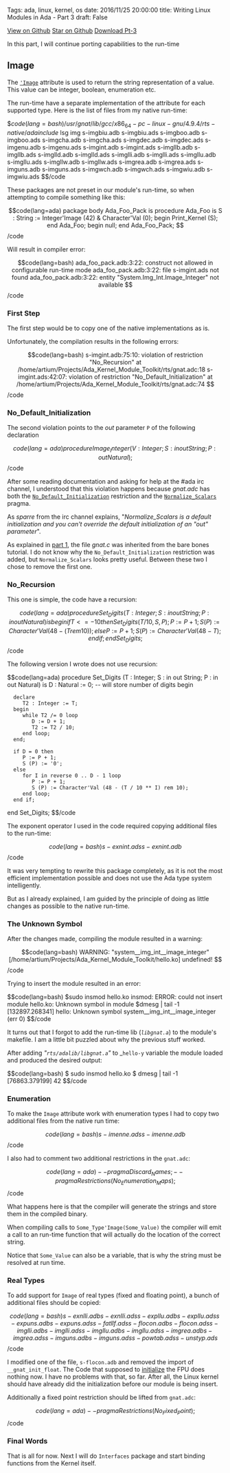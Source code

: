 Tags: ada, linux, kernel, os
date: 2016/11/25 20:00:00
title: Writing Linux Modules in Ada - Part 3
draft: False

<a class="github-button" href="https://github.com/alkhimey/Ada_Kernel_Module_Toolkit/"  data-style="mega" aria-label="View alkhimey/Ada_Kernel_Module_Toolkit on GitHub">View on Github</a>
<a class="github-button" href="https://github.com/alkhimey/Ada_Kernel_Module_Toolkit" data-icon="octicon-star" data-style="mega" data-count-href="/alkhimey/Ada_Kernel_Module_Toolkit/stargazers" data-count-api="/repos/alkhimey/Ada_Kernel_Module_Toolkit#stargazers_count" data-count-aria-label="# stargazers on GitHub" aria-label="Star alkhimey/Ada_Kernel_Module_Toolkit on GitHub">Star on Github</a>
<a class="github-button" href="https://github.com/alkhimey/Ada_Kernel_Module_Toolkit/archive/blog-post-pt-3.zip" data-icon="octicon-cloud-download" data-style="mega" aria-label="Download alkhimey/Ada_Kernel_Module_Toolkit on GitHub">Download Pt-3</a>


<script async defer src="https://buttons.github.io/buttons.js"></script>

<!--
<a href="https://github.com/alkhimey/Ada_Kernel_Module_Toolkit"><img style="position: absolute; top: 0; right: 0; border: 0;" src="https://camo.githubusercontent.com/a6677b08c955af8400f44c6298f40e7d19cc5b2d/68747470733a2f2f73332e616d617a6f6e6177732e636f6d2f6769746875622f726962626f6e732f666f726b6d655f72696768745f677261795f3664366436642e706e67" alt="Fork me on GitHub" data-canonical-src="https://s3.amazonaws.com/github/ribbons/forkme_right_gray_6d6d6d.png"></a>
-->

In this part, I will continue porting capabilities to the run-time

## Image

The [```'Image```](http://www.adaic.org/resources/add_content/standards/05rm/html/RM-3-5.html#I1590) attribute is used to return the string representation of a value. This value can be integer, boolean, enumeration etc.

The run-time have a separate implementation of the attribute for each supported type. Here is the list of files from my native run-time:

$$code(lang=bash)
/usr/gnat/lib/gcc/x86_64-pc-linux-gnu/4.9.4/rts-native/adainclude$  lsg img
s-imgbiu.adb
s-imgbiu.ads
s-imgboo.adb
s-imgboo.ads
s-imgcha.adb
s-imgcha.ads
s-imgdec.adb
s-imgdec.ads
s-imgenu.adb
s-imgenu.ads
s-imgint.adb
s-imgint.ads
s-imgllb.adb
s-imgllb.ads
s-imglld.adb
s-imglld.ads
s-imglli.adb
s-imglli.ads
s-imgllu.adb
s-imgllu.ads
s-imgllw.adb
s-imgllw.ads
s-imgrea.adb
s-imgrea.ads
s-imguns.adb
s-imguns.ads
s-imgwch.adb
s-imgwch.ads
s-imgwiu.adb
s-imgwiu.ads
$$/code

These packages are not preset in our module's run-time, so when attempting to compile something like this:

$$code(lang=ada)
package body Ada_Foo_Pack is
   procedure Ada_Foo is
      S : String := Integer'Image (42) & Character'Val (0);
   begin
      Print_Kernel (S);
   end Ada_Foo;
begin
   null;
end Ada_Foo_Pack;
$$/code

Will result in compiler error:

$$code(lang=bash)
ada_foo_pack.adb:3:22: construct not allowed in configurable run-time mode
ada_foo_pack.adb:3:22: file s-imgint.ads not found
ada_foo_pack.adb:3:22: entity "System.Img_Int.Image_Integer" not available
$$/code

### First Step

The first step would be to copy one of the native implementations as is.

Unfortunately, the compilation results in the following errors:

$$code(lang=bash)
s-imgint.adb:75:10: violation of restriction "No_Recursion" at /home/artium/Projects/Ada_Kernel_Module_Toolkit/rts/gnat.adc:18
s-imgint.ads:42:07: violation of restriction "No_Default_Initialization" at /home/artium/Projects/Ada_Kernel_Module_Toolkit/rts/gnat.adc:74
$$/code


### No_Default_Initialization

The second violation points to the _out_ parameter ```P``` of the following declaration

$$code(lang=ada)
   procedure Image_Integer
     (V : Integer;
      S : in out String;
      P : out Natural);
$$/code

After some reading documentation and asking for help at the #ada irc channel, I understood that this violation happens because _gnat.adc_ has both the [```No_Default_Initialization```](https://docs.adacore.com/gnat_rm-docs/html/gnat_rm/gnat_rm/standard_and_implementation_defined_restrictions.html#no-default-initialization) restriction and the [```Normalize_Scalars```](http://www.adaic.org/resources/add_content/standards/05rm/html/RM-H-1.html) pragma.

As _sparre_ from the irc channel explains, "_Normalize_Scalars is a default initialization and you can't override the default initialization of an "out" parameter_".

As explained in [part 1](/2016/10/23/writing-linux-modules-in-ada-part-1/), the file _gnat.c_ was inherited from the bare bones tutorial. I do not know why the ```No_Default_Initialization``` restriction was added, but ```Normalize_Scalars``` looks pretty useful. Between these two I chose to remove the first one.

### No_Recursion

This one is simple, the code have a recursion:

$$code(lang=ada)
   procedure Set_Digits
     (T : Integer;
      S : in out String;
      P : in out Natural)
   is
   begin
      if T <= -10 then
         Set_Digits (T / 10, S, P);
         P := P + 1;
         S (P) := Character'Val (48 - (T rem 10));
      else
         P := P + 1;
         S (P) := Character'Val (48 - T);
      end if;
   end Set_Digits;
$$/code

The following version I wrote does not use recursion:

$$code(lang=ada)
   procedure Set_Digits
     (T : Integer;
      S : in out String;
      P : in out Natural)
   is
      D : Natural := 0; -- will store number of digits
   begin

      declare
         T2 : Integer := T;
      begin
         while T2 /= 0 loop
            D := D + 1;
            T2 := T2 / 10;
         end loop;
      end;

      if D = 0 then
         P := P + 1;
         S (P) := '0';
      else
         for I in reverse 0 .. D - 1 loop
            P := P + 1;
            S (P) := Character'Val (48 - (T / 10 ** I) rem 10);
         end loop;
      end if;
   end Set_Digits;
$$/code

The exponent operator I used in the code required copying additional files to the run-time:

$$code(lang=bash)
s-exnint.ads
s-exnint.adb
$$/code

It was very tempting to rewrite this package completely, as it is not the most efficient implementation possible and does not use the Ada type system intelligently.

But as I already explained, I am guided by the principle of doing as little changes as possible to the native run-time. 

### The Unknown Symbol

After the changes made, compiling the module resulted in a warning:

$$code(lang=bash)
WARNING: "system__img_int__image_integer" [/home/artium/Projects/Ada_Kernel_Module_Toolkit/hello.ko] undefined!
$$/code

Trying to insert the module resulted in an error:

$$code(lang=bash)
$sudo insmod hello.ko
insmod: ERROR: could not insert module hello.ko: Unknown symbol in module
$dmesg | tail -1
[132897.268341] hello: Unknown symbol system__img_int__image_integer (err 0)
$$/code

It turns out that I forgot to add the run-time lib (_```libgnat.a```_) to the module's makefile. I am a little bit puzzled about why the previous stuff worked.

After adding _"```rts/adalib/libgnat.a```"_ to _```hello-y``` variable the module loaded and produced the desired output:

$$code(lang=bash)
$ sudo insmod hello.ko 
$ dmesg | tail -1
[76863.379199]  42
$$/code

### Enumeration

To make the ```Image``` attribute work with enumeration types I had to copy two additional files from the native run time:

$$code(lang=bash)
s-imenne.ads
s-imenne.adb
$$/code

I also had to comment two additional restrictions in the ```gnat.adc```:

$$code(lang=ada)
-- pragma Discard_Names;
-- pragma Restrictions (No_Enumeration_Maps);
$$/code

What happens here is that the compiler will generate the strings and store them in the compiled binary.

When compiling calls to ```Some_Type'Image(Some_Value)``` the compiler will emit a call to an run-time function that will actually do the location of the correct string.

Notice that ```Some_Value``` can also be a variable, that is why the string must be resolved at run time.

### Real Types

To add support for ```Image``` of real types (fixed and floating point), a bunch of additional files should be copied:

$$code(lang=bash)
s-exnlli.adb
s-exnlli.ads
s-expllu.adb
s-expllu.ads
s-expuns.adb
s-expuns.ads
s-fatllf.ads
s-flocon.adb
s-flocon.ads
s-imglli.adb
s-imglli.ads
s-imgllu.adb
s-imgllu.ads
s-imgrea.adb
s-imgrea.ads
s-imguns.adb
s-imguns.ads
s-powtab.ads
s-unstyp.ads
$$/code

I modified one of the file, ```s-flocon.adb``` and removed the import of ```__gnat_init_float```. The Code that supposed to [initialize](http://wiki.osdev.org/FPU) the FPU does nothing now. I have no problems with that, so far. After all, the Linux kernel should have already did the initialization before our module is being insert.

Additionally a fixed point restriction should be lifted from ```gnat.adc```:

$$code(lang=ada)
--  pragma Restrictions (No_Fixed_Point);
$$/code

### Final Words

That is all for now. Next I will do ```Interfaces``` package and start binding functions from the Kernel itself.
